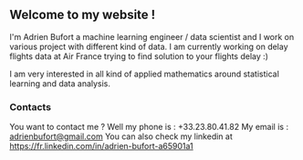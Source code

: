 ## Welcome to my website !

I'm Adrien Bufort a machine learning engineer / data scientist and I work on various project with different kind of data.
I am currently working on delay flights data at Air France trying to find solution to your flights delay :)

I am very interested in all kind of applied mathematics around statistical learning and data analysis.

### Contacts

You want to contact me ?
Well my phone is : +33.23.80.41.82
My email is : adrienbufort@gmail.com
You can also check my linkedin at https://fr.linkedin.com/in/adrien-bufort-a65901a1 




